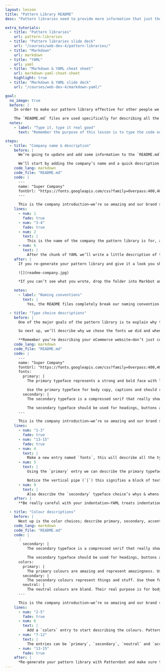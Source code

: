 ```yaml
---
layout: lesson
title: "Pattern Library README"
desc: "Pattern libraries need to provide more information that just the pattern code—they need to explain why."

extra_tutorials:
  - title: "Pattern libraries"
    url: pattern-libraries
  - title: "Pattern libraries slide deck"
    url: "/courses/web-dev-4/pattern-libraries/"
  - title: "Markdown"
    url: markdown
  - title: "YAML"
    url: yaml
  - title: "Markdown & YAML cheat sheet"
    url: markdown-yaml-cheat-sheet
    highlight: true
  - title: "Markdown & YAML slide deck"
    url: "/courses/web-dev-4/markdown-yaml/"

goal:
  no_image: true
  before: |
    In order to make our pattern library effective for other people we need to describe lots of the different pieces—saying when and why to use the patterns.

    The `README.md` files are used specifically for describing all the settings, patterns, etc. within our pattern library.
  notes:
    - label: "Type it, type it real good"
      text: "Remember the purpose of this lesson is to type the code out yourself—build up that muscle memory in your fingers!"

steps:
  - title: "Company name & description"
    before: |
      We’re going to update and add some information to the `README.md` file within our pattern library.

      We’ll start by adding the company’s name and a quick description at the top.
    code_lang: markdown
    code_file: "README.md"
    code: |
      ---
      name: "Super Company"
      fontUrl: "https://fonts.googleapis.com/css?family=Overpass:400,400i,700|Source+Code+Pro:400,700"
      ---

      This is the company introduction—we’re so amazing and our brand signifies awesomeness!
    lines:
      - num: 1
        fade: true
      - num: "3-4"
        fade: true
      - num: 2
        text: |
          This is the name of the company the pattern library is for, a.k.a. your eCommerce website.
      - num: 6
        text: |
          After the chunk of YAML we’ll write a little description of the company. This is all Markdown and will be displayed after the company in the pattern library.
    after: |
      If you re-generate your pattern library and give it a look you should see your information now.

      ![](readme-company.jpg)

      *If you can’t see what you wrote, drop the folder into Markbot and make sure there are no error messages.*

    notes:
      - label: "Naming conventions"
        text: |
          Yes, the README files completely break our naming convention. But it’s a community convention, all on its own, to name readmes with capital letters.

  - title: "Type choice descriptions"
    before: |
      One of the major goals of the pattern library is to explain why the patterns exist and when to use the patterns. That equally applies to the type choices.

      So next up, we’ll describe why we chose the fonts we did and when they should be used.

      **Remember you’re describing your eCommerce website—don’t just copy this information below.**
    code_lang: markdown
    code_file: "README.md"
    code: |
      ---
      name: "Super Company"
      fontUrl: "https://fonts.googleapis.com/css?family=Overpass:400,400i,700|Source+Code+Pro:400,700"
      fonts:
        primary: |
          The primary typeface represents a strong and bold face with lines that show stability and arrogance to fully express the power and dominance of our company.

          Use the primary typeface for body copy, captions and should really anything by default.
        secondary: |
          The secondary typeface is a compressed serif that really shows strength and dominance over our domain.

          The secondary typeface should be used for headings, buttons and to highlight important things.
      ---

      This is the company introduction—we’re so amazing and our brand signifies awesomeness!
    lines:
      - num: "1-3"
        fade: true
      - num: "13-15"
        fade: true
      - num: 4
        text: |
          Make a new entry named `fonts`, this will describe all the typography related information.
      - num: 5
        text: |
          Using the `primary` entry we can describe the primary typeface—especially describe why you chose it and when to use it.

          Notice the vertical pipe (`|`) this signifies a block of text—you can use Markdown in here.
      - num: 9
        text: |
          Also describe the `secondary` typeface choice’s whys & whens.
    after: |
      **Be really careful with your indentation—YAML treats indentation with extreme importance.**

  - title: "Colour descriptions"
    before: |
      Next up is the color choices; describe primary, secondary, accent, etc. colours using a format similar to the type.
    code_lang: markdown
    code_file: "README.md"
    code: |
      ⋮
        secondary: |
          The secondary typeface is a compressed serif that really shows strength and dominance over our domain.

          The secondary typeface should be used for headings, buttons and to highlight important things.
      colors:
        primary: |
          The primary colours are amazing and represent amazingness. Use them for headers, footers and emphasis.
        secondary: |
          The secondary colours represent things and stuff. Use them for links or when you want an extra pop.
        neutral: |
          The neutral colours are bland. Their real purpose is for body copy, captions, tables, etc.
      ---

      This is the company introduction—we’re so amazing and our brand signifies awesomeness!
    lines:
      - num: "2-5"
        fade: true
      - num: 6
        text: |
          Add a `colors` entry to start describing the colours. Patternbot is cool and will accept the correct spelling with a “u” too.
      - num: "7-12"
        text: |
          The entries can be `primary`, `secondary`, `neutral` and `accent`
      - num: "13-15"
        fade: true
    after: |
      *Re-generate your pattern library with Patternbot and make sure the text is all visible and looks the way you want.*
---
```

